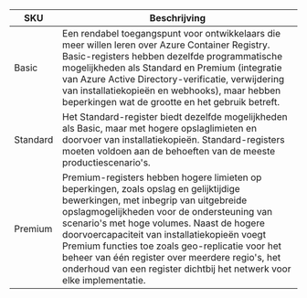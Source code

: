 | SKU | Beschrijving |
|---|---|
| Basic | Een rendabel toegangspunt voor ontwikkelaars die meer willen leren over Azure Container Registry. Basic-registers hebben dezelfde programmatische mogelijkheden als Standard en Premium (integratie van Azure Active Directory-verificatie, verwijdering van installatiekopieën en webhooks), maar hebben beperkingen wat de grootte en het gebruik betreft. |
| Standard | Het Standard-register biedt dezelfde mogelijkheden als Basic, maar met hogere opslaglimieten en doorvoer van installatiekopieën. Standard-registers moeten voldoen aan de behoeften van de meeste productiescenario's. |
| Premium | Premium-registers hebben hogere limieten op beperkingen, zoals opslag en gelijktijdige bewerkingen, met inbegrip van uitgebreide opslagmogelijkheden voor de ondersteuning van scenario's met hoge volumes. Naast de hogere doorvoercapaciteit van installatiekopieën voegt Premium functies toe zoals geo-replicatie voor het beheer van één register over meerdere regio's, het onderhoud van een register dichtbij het netwerk voor elke implementatie. |
